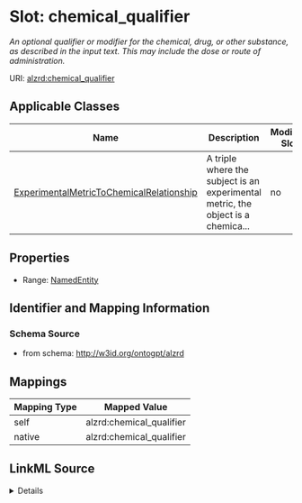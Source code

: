 

# Slot: chemical_qualifier


_An optional qualifier or modifier for the chemical, drug, or other substance, as described in the input text. This may include the dose or route of administration._



URI: [alzrd:chemical_qualifier](http://w3id.org/ontogpt/alzrdchemical_qualifier)



<!-- no inheritance hierarchy -->





## Applicable Classes

| Name | Description | Modifies Slot |
| --- | --- | --- |
| [ExperimentalMetricToChemicalRelationship](ExperimentalMetricToChemicalRelationship.md) | A triple where the subject is an experimental metric, the object is a chemica... |  no  |







## Properties

* Range: [NamedEntity](NamedEntity.md)





## Identifier and Mapping Information







### Schema Source


* from schema: http://w3id.org/ontogpt/alzrd




## Mappings

| Mapping Type | Mapped Value |
| ---  | ---  |
| self | alzrd:chemical_qualifier |
| native | alzrd:chemical_qualifier |




## LinkML Source

<details>
```yaml
name: chemical_qualifier
description: An optional qualifier or modifier for the chemical, drug, or other substance,
  as described in the input text. This may include the dose or route of administration.
from_schema: http://w3id.org/ontogpt/alzrd
rank: 1000
alias: chemical_qualifier
owner: ExperimentalMetricToChemicalRelationship
domain_of:
- ExperimentalMetricToChemicalRelationship
range: NamedEntity

```
</details>